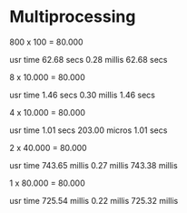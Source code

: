# Multiprocessing

800 x 100 = 80.000

   usr time   62.68 secs    0.28 millis   62.68 secs

8 x 10.000 = 80.000

   usr time    1.46 secs      0.30 millis    1.46 secs

4 x 10.000 = 80.000

   usr time    1.01 secs    203.00 micros    1.01 secs

2 x 40.000 = 80.000

   usr time  743.65 millis    0.27 millis  743.38 millis

1 x 80.000 = 80.000

   usr time  725.54 millis    0.22 millis  725.32 millis